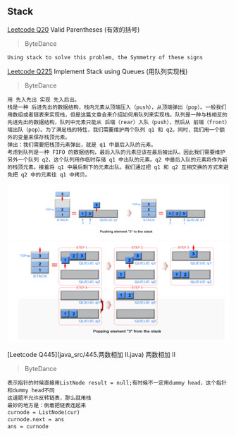 ## Stack
[Leetcode Q20](java_src/20.有效的括号.java) Valid Parentheses (有效的括号)
> ByteDance
```
Using stack to solve this problem, the Symmetry of these signs
```
[Leetcode Q225](java_src/225.用队列实现栈.java) Implement Stack using Queues (用队列实现栈)
> ByteDance
```
用 先入先出 实现 先入后出。
栈是一种 后进先出的数据结构，栈内元素从顶端压入（push），从顶端弹出（pop）。一般我们用数组或者链表来实现栈，但是这篇文章会来介绍如何用队列来实现栈。队列是一种与栈相反的 先进先出的数据结构，队列中元素只能从 后端（rear）入队（push），然后从 前端（front）端出队（pop）。为了满足栈的特性，我们需要维护两个队列 q1 和 q2。同时，我们用一个额外的变量来保存栈顶元素。
弹出：我们需要把栈顶元素弹出，就是 q1 中最后入队的元素。
考虑到队列是一种 FIFO 的数据结构，最后入队的元素应该在最后被出队。因此我们需要维护另外一个队列 q2，这个队列用作临时存储 q1 中出队的元素。q2 中最后入队的元素将作为新的栈顶元素。接着将 q1 中最后剩下的元素出队。我们通过把 q1 和 q2 互相交换的方式来避免把 q2 中的元素往 q1 中拷贝。
```
![](pic/q225-1.png)
![](pic/q225-2.png)

[Leetcode Q445](java_src/445.两数相加 II.java) 两数相加 II
> ByteDance
```
表示指针的时候直接用ListNode result = null;有时候不一定用dummy head，这个指针和dummy head不同
这道题不允许反转链表，那么就用栈
最妙的地方是：倒着把链表连起来
curnode = ListNode(cur)
curnode.next = ans
ans = curnode
```